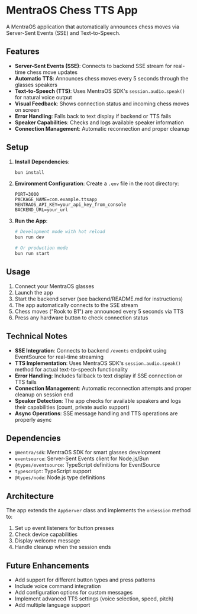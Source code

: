 # MentraOS Chess TTS App

A MentraOS application that automatically announces chess moves via Server-Sent Events (SSE) and Text-to-Speech.

## Features

- **Server-Sent Events (SSE)**: Connects to backend SSE stream for real-time chess move updates
- **Automatic TTS**: Announces chess moves every 5 seconds through the glasses speakers
- **Text-to-Speech (TTS)**: Uses MentraOS SDK's `session.audio.speak()` for natural voice output
- **Visual Feedback**: Shows connection status and incoming chess moves on screen
- **Error Handling**: Falls back to text display if backend or TTS fails
- **Speaker Capabilities**: Checks and logs available speaker information
- **Connection Management**: Automatic reconnection and proper cleanup

## Setup

1. **Install Dependencies**:
   ```bash
   bun install
   ```

2. **Environment Configuration**:
   Create a `.env` file in the root directory:
   ```env
   PORT=3000
   PACKAGE_NAME=com.example.ttsapp
   MENTRAOS_API_KEY=your_api_key_from_console
   BACKEND_URL=your_url
   ```

3. **Run the App**:
   ```bash
   # Development mode with hot reload
   bun run dev
   
   # Or production mode
   bun run start
   ```

## Usage

1. Connect your MentraOS glasses
2. Launch the app
3. Start the backend server (see backend/README.md for instructions)
4. The app automatically connects to the SSE stream
5. Chess moves ("Rook to B1") are announced every 5 seconds via TTS
6. Press any hardware button to check connection status

## Technical Notes

- **SSE Integration**: Connects to backend `/events` endpoint using EventSource for real-time streaming
- **TTS Implementation**: Uses MentraOS SDK's `session.audio.speak()` method for actual text-to-speech functionality
- **Error Handling**: Includes fallback to text display if SSE connection or TTS fails
- **Connection Management**: Automatic reconnection attempts and proper cleanup on session end
- **Speaker Detection**: The app checks for available speakers and logs their capabilities (count, private audio support)
- **Async Operations**: SSE message handling and TTS operations are properly async

## Dependencies

- `@mentra/sdk`: MentraOS SDK for smart glasses development
- `eventsource`: Server-Sent Events client for Node.js/Bun
- `@types/eventsource`: TypeScript definitions for EventSource
- `typescript`: TypeScript support
- `@types/node`: Node.js type definitions

## Architecture

The app extends the `AppServer` class and implements the `onSession` method to:
1. Set up event listeners for button presses
2. Check device capabilities
3. Display welcome message
4. Handle cleanup when the session ends

## Future Enhancements

- Add support for different button types and press patterns
- Include voice command integration
- Add configuration options for custom messages
- Implement advanced TTS settings (voice selection, speed, pitch)
- Add multiple language support